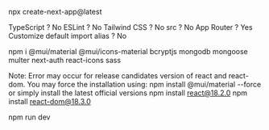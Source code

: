 npx create-next-app@latest

TypeScript ? No
ESLint ? No
Tailwind CSS ? No
src ? No
App Router ? Yes
Customize default import alias ? No

npm i @mui/material @mui/icons-material bcryptjs mongodb mongoose multer next-auth react-icons sass

Note: Error may occur for release candidates version of react and react-dom. You may force the installation using:
npm install @mui/material --force
or simply install the latest official versions
npm install react@18.2.0
npm install react-dom@18.3.0

npm run dev




